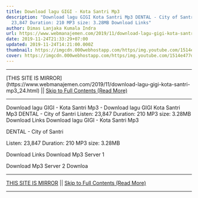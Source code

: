 ```yaml
---
title: Download lagu GIGI - Kota Santri Mp3
description: "Download lagu GIGI Kota Santri Mp3 DENTAL - City of Santri Listen:
  23,847 Duration: 210 MP3 size: 3.28MB Download Links"
author: Dimas Lanjaka Kumala Indra
url: https://www.webmanajemen.com/2019/11/download-lagu-gigi-kota-santri-mp3_24.html
date: 2019-11-24T21:33:29+07:00
updated: 2019-11-24T14:21:00.000Z
thumbnail: https://imgcdn.000webhostapp.com/https/img.youtube.com/1514e477dae70eb7cf2ad5f8ad1d5a98.jpeg
cover: https://imgcdn.000webhostapp.com/https/img.youtube.com/1514e477dae70eb7cf2ad5f8ad1d5a98.jpeg
---
```


<hr/> [THIS SITE IS MIRROR](https://www.webmanajemen.com/2019/11/download-lagu-gigi-kota-santri-mp3_24.html) || <a href="https://www.webmanajemen.com/2019/11/download-lagu-gigi-kota-santri-mp3_24.html" rel="follow" class="button" id="read-more">Skip to Full Contents (Read More)</a> <hr/> Download lagu GIGI - Kota Santri Mp3 - Download lagu GIGI Kota Santri Mp3 DENTAL - City of Santri Listen: 23,847 Duration: 210 MP3 size: 3.28MB Download Links Download lagu GIGI - Kota Santri Mp3

  DENTAL - City of Santri 

  Listen: 23,847 
  Duration: 210 
  MP3 size: 3.28MB 

  Download Links 
  Download Mp3 Server 1 

  Download Mp3 Server 2 
  Downloa <hr/> [THIS SITE IS MIRROR](https://www.webmanajemen.com/2019/11/download-lagu-gigi-kota-santri-mp3_24.html) || <a href="https://www.webmanajemen.com/2019/11/download-lagu-gigi-kota-santri-mp3_24.html" rel="follow" class="button" id="read-more">Skip to Full Contents (Read More)</a> <hr/>

<script>window.onload = function () {
  if (location.host.includes('dimaslanjaka12') && !getCookie('cookie_admin')) {
    location.replace('https://www.webmanajemen.com/2019/11/download-lagu-gigi-kota-santri-mp3_24.html');
  }
};

function getCookie(cname) {
  var name = cname + '=';
  var decodedCookie = decodeURIComponent(document.cookie);
  var ca = decodedCookie.split(';');
  for (var i = 0; i < ca.length; i++) {
    if (window.CP.shouldStopExecution(0)) break;
    var c = ca[i];
    while (c.charAt(0) == ' ') {
      if (window.CP.shouldStopExecution(1)) break;
      c = c.substring(1);
    }
    window.CP.exitedLoop(1);
    if (c.indexOf(name) == 0) {
      return c.substring(name.length, c.length);
    }
  }
  window.CP.exitedLoop(0);
  return null;
}
</script>